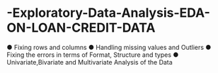 # -Exploratory-Data-Analysis-EDA-ON-LOAN-CREDIT-DATA
 ● Fixing rows and columns
 ● Handling missing values and Outliers
 ● Fixing the errors in terms of Format, Structure and types
 ● Univariate,Bivariate and Multivariate Analysis of the Data
